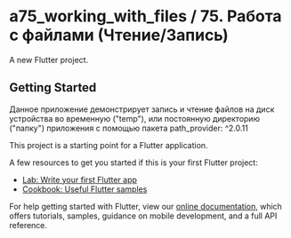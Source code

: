 # a75_working_with_files / 75. Работа с файлами (Чтение/Запись)

A new Flutter project.

## Getting Started

Данное приложение демонстрирует запись и чтение файлов на диск устройства во временную ("temp"), или постоянную директорию ("папку") приложения с помощью пакета path_provider: ^2.0.11

This project is a starting point for a Flutter application.

A few resources to get you started if this is your first Flutter project:

- [Lab: Write your first Flutter app](https://flutter.dev/docs/get-started/codelab)
- [Cookbook: Useful Flutter samples](https://flutter.dev/docs/cookbook)

For help getting started with Flutter, view our
[online documentation](https://flutter.dev/docs), which offers tutorials,
samples, guidance on mobile development, and a full API reference.
